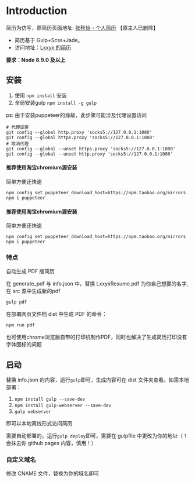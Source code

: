 # Introduction

简历为仿写，原简历页面地址: [张秋怡 - 个人简历](https://joyeecheung.github.io/resume/) 【原主人已删除】

* 简历基于 Gulp+Scss+Jade。  
* 访问地址：[Lxxyx 的简历](https://resume.lxxyx.cn)

**要求：Node 8.9.0 及以上**

## 安装

1. 使用 `npm install` 安装
2. 全局安装gulp `npm install -g gulp`

ps:  由于安装puppeteer的缘故，此步骤可能涉及代理设置访问

```
# 代理设置
git config --global http.proxy 'socks5://127.0.0.1:1080'
git config --global https.proxy 'socks5://127.0.0.1:1080'
# 取消代理
git config --global --unset https.proxy 'socks5://127.0.0.1:1080'
git config --global --unset http.proxy 'socks5://127.0.0.1:1080'
```

#### 推荐使用淘宝chromium源安装

简单方便还快速
```
npm config set puppeteer_download_host=https://npm.taobao.org/mirrors
npm i puppeteer
```

#### 推荐使用淘宝chromium源安装

简单方便还快速
```
npm config set puppeteer_download_host=https://npm.taobao.org/mirrors
npm i puppeteer
```


### 特点

自动生成 PDF 版简历

在 generate_pdf 与 info.json 中，替换 LxxyxResume.pdf 为你自己想要的名字, 在 src 源中生成新的pdf


```bash
gulp pdf
```


在部署网页文件档 dist 中生成 PDF 的命令：

```bash
npm run pdf
```

也可使用chrome浏览器自带的打印机制作PDF，同时也解决了生成简历打印没有字体图标的问题

## 启动

替换 info.json 的内容，运行`gulp`即可，生成内容可在 dist 文件夹查看。如需本地部署：

1. `npm install gulp --save-dev`
2. `npm install gulp-webserver --save-dev`
3. `gulp webserver`

即可以本地离线形式访问简历



需要自动部署的，运行`gulp deploy`即可，需要在 gulpfile 中更改为你的地址（！会抹去你 github pages 内容，慎用！）

### 自定义域名

修改 CNAME 文件，替换为你的域名即可


